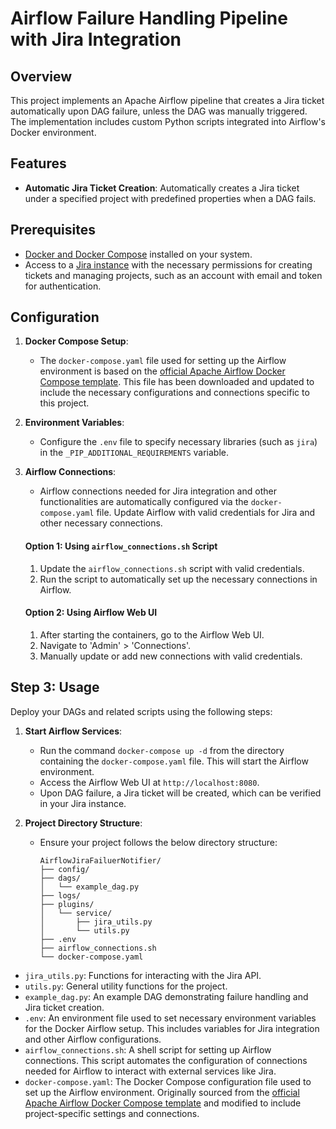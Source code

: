 # Airflow Failure Handling Pipeline with Jira Integration

## Overview
This project implements an Apache Airflow pipeline that creates a Jira ticket automatically upon DAG failure, unless the DAG was manually triggered. The implementation includes custom Python scripts integrated into Airflow's Docker environment.

## Features
- **Automatic Jira Ticket Creation**: Automatically creates a Jira ticket under a specified project with predefined properties when a DAG fails.

## Prerequisites
- [Docker and Docker Compose](https://www.docker.com/get-started) installed on your system.
- Access to a [Jira instance](https://www.atlassian.com/software/jira) with the necessary permissions for creating tickets and managing projects, such as an account with email and token for authentication.

## Configuration
1. **Docker Compose Setup**:
   - The `docker-compose.yaml` file used for setting up the Airflow environment is based on the [official Apache Airflow Docker Compose template](https://airflow.apache.org/docs/apache-airflow/2.7.3/docker-compose.yaml). This file has been downloaded and updated to include the necessary configurations and connections specific to this project.

2. **Environment Variables**:
   - Configure the `.env` file to specify necessary libraries (such as `jira`) in the `_PIP_ADDITIONAL_REQUIREMENTS` variable.

3. **Airflow Connections**:
   - Airflow connections needed for Jira integration and other functionalities are automatically configured via the `docker-compose.yaml` file.
   Update Airflow with valid credentials for Jira and other necessary connections.

   #### Option 1: Using `airflow_connections.sh` Script
   1. Update the `airflow_connections.sh` script with valid credentials.
   2. Run the script to automatically set up the necessary connections in Airflow.
   
   #### Option 2: Using Airflow Web UI
   1. After starting the containers, go to the Airflow Web UI.
   2. Navigate to 'Admin' > 'Connections'.
   3. Manually update or add new connections with valid credentials.

## Step 3: Usage

Deploy your DAGs and related scripts using the following steps:

1. **Start Airflow Services**:
   - Run the command `docker-compose up -d` from the directory containing the `docker-compose.yaml` file. This will start the Airflow environment.
   - Access the Airflow Web UI at `http://localhost:8080`.
   - Upon DAG failure, a Jira ticket will be created, which can be verified in your Jira instance.

2. **Project Directory Structure**:
   - Ensure your project follows the below directory structure:
     ```
     AirflowJiraFailuerNotifier/
     ├── config/
     ├── dags/
     │   └── example_dag.py
     ├── logs/
     ├── plugins/
     │   └── service/
     │       ├── jira_utils.py
     │       └── utils.py
     ├── .env
     ├── airflow_connections.sh
     └── docker-compose.yaml
     ```
- `jira_utils.py`: Functions for interacting with the Jira API.
- `utils.py`: General utility functions for the project.
- `example_dag.py`: An example DAG demonstrating failure handling and Jira ticket creation.
- `.env`: An environment file used to set necessary environment variables for the Docker Airflow setup. This includes variables for Jira integration and other Airflow configurations.
- `airflow_connections.sh`: A shell script for setting up Airflow connections. This script automates the configuration of connections needed for Airflow to interact with external services like Jira.
- `docker-compose.yaml`: The Docker Compose configuration file used to set up the Airflow environment. Originally sourced from the [official Apache Airflow Docker Compose template](https://airflow.apache.org/docs/apache-airflow/2.7.3/docker-compose.yaml) and modified to include project-specific settings and connections.
